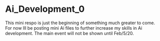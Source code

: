 # Ai_Development_0
 This mini respo is just the beginning of something much greater to come. For now Ill be  posting mini Ai files to further increase my skills in Ai development. The main event will not be shown until Feb/5/20. 
